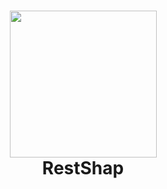 <h1 align="center">
<img src="https://api.nuget.org/v3-flatcontainer/restsharp/106.11.7/icon" width="235" height="235">
 <br>
 RestShap
</h1>
